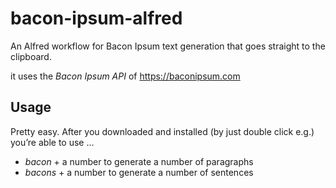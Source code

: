 # bacon-ipsum-alfred
An Alfred workflow for Bacon Ipsum text generation that goes straight to the clipboard.

it uses the *Bacon Ipsum API* of https://baconipsum.com

## Usage
Pretty easy.
After you downloaded and installed (by just double click e.g.) you’re able to use …
- *bacon* + a number to generate a number of paragraphs
- *bacons* + a number to generate a number of sentences
